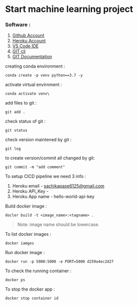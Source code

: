 # Start machine learning project

### Software :

1. [Github Account](https://github.com)
2. [Heroku Account](https://dashboard.heroku.com/login)
3. [VS Code IDE](https://code.visualstudio.com/download)
4. [GIT cli](https://git-scm.com/downloads)
5. [GIT Documentation](https://git-scm.com/docs/gittutorial)

creating conda environment :
```
conda create -p venv python==3.7 -y
```

activate virtual envirnment :
```
conda activate venv\
```
add files to git :
```
git add .
```
check status of git :
```
git status
```
check version maintened by git :
```
git log
```

to create version/commit all changed by git:
```
git commit -m "add comment"
```

To setup CICD pipeline we need 3 info :

1. Heroku email  - sachikapase6125@gmail.com
2. Heroku API_Key  - 
3. Heroku App name  -  hello-world-api-key

Build docker image :
```
docler build -t <image_name>:<tagname> .
```
>Note: image name should be lowercase.

To list docker images :
```
docker iamges
```

Run docker image :
```
docker run -p 5000:5000 -e PORT=5000 d259a4ec2d27
```

To check the running container :
```
docker ps
```
To stop the docker app :
```
docker stop container id
```